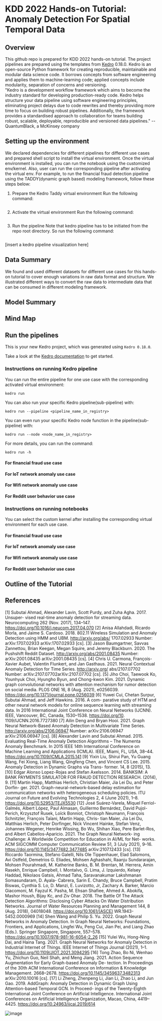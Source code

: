 # KDD 2022 Hands-on Tutorial: Anomaly Detection For Spatial Temporal Data

## Overview
This github repo is prepared for KDD 2022 hands-on tutorial. The project pipelines are prepared using the templates from [Kedro](https://kedro.readthedocs.io/en/stable/) 0.18.0. Kedro is an open-source Python framework for creating reproducible, maintainable and modular data science code. It borrows concepts from software engineering and applies them to machine-learning code; applied concepts include modularity, separation of concerns and versioning.  
"Kedro is a development workflow framework which aims to become the industry standard for developing production-ready code. Kedro helps structure your data pipeline using software engineering principles, eliminating project delays due to code rewrites and thereby providing more time to focus on building robust pipelines. Additionally, the framework provides a standardised approach to collaboration for teams building robust, scalable, deployable, reproducible and versioned data pipelines." --QuantumBlack, a McKinsey company


## Setting up the environment

We declared dependencies for different pipelines for different use cases and prepared shell script to install the virtual environment. Once the virtual environment is installed, you can run the notebook using the customized env/kernel. Also, user can run the corresponding pipeline after activating the virtual env. 
For example, to run the financial fraud detection pipeline using the TADDY(dynamic graph based) modeling framework, follow these steps below: 
1. Prepare the Kedro Taddy virtual environment 
Run the following command:
```
```

2. Activate the virtual environment
Run the following command:
```
```

3. Run the pipeline 
Note that kedro pipeline has to be initiated from the repo root directory. So run the following command: 
```
```

[insert a kedro pipeline visualization here]

## Data Summary
We found and used different datasets for different use cases for this hands-on tutorial to cover enough variations in raw data format and structure. We illustrated different ways to convert the raw data to intermediate data that can be consumed in different modeling framework.  

## Model Summary 

## Mind Map 

## Run the pipelines 

This is your new Kedro project, which was generated using `Kedro 0.18.0`.

Take a look at the [Kedro documentation](https://kedro.readthedocs.io) to get started.

### Instructions on running Kedro pipeline 

You can run the entire pipeline for one use case with the corresponding activated virtual environment:

```
kedro run
```
You can also run your specific Kedro pipeline(sub-pipeline) with:

```
kedro run --pipeline <pipeline_name_in_registry>
```
You can even run your specific Kedro node function in the pipeline(sub-pipeline) with:

```
kedro run --node <node_name_in_registry>
```
For more details, you can run the command:
```
kedro run -h
```
#### For financial fraud use case 


#### For IoT network anomaly use case 


#### For Wifi network anomaly use case


#### For Reddit user behavior use case
### Instructions on running notebooks
You can select the custom kernel after installing the corresponding virtual environment for each use case. 
#### For financial fraud use case 


#### For IoT network anomaly use case 


#### For Wifi network anomaly use case


#### For Reddit user behavior use case

## Outline of the Tutorial

## References 
[1] Subutai Ahmad, Alexander Lavin, Scott Purdy, and Zuha Agha. 2017. Unsuper-
vised real-time anomaly detection for streaming data. Neurocomputing 262 (Nov.
2017), 134–147. https://doi.org/10.1016/j.neucom.2017.04.070
[2] Anisa Allahdadi, Ricardo Morla, and Jaime S. Cardoso. 2018. 802.11 Wireless
Simulation and Anomaly Detection using HMM and UBM. http://arxiv.org/abs/
1707.02933 Number: arXiv:1707.02933 arXiv:1707.02933 [cs].
[3] Jason Baumgartner, Savvas Zannettou, Brian Keegan, Megan Squire, and Jeremy
Blackburn. 2020. The Pushshift Reddit Dataset. http://arxiv.org/abs/2001.08435
Number: arXiv:2001.08435 arXiv:2001.08435 [cs].
[4] Chris U. Carmona, François-Xavier Aubet, Valentin Flunkert, and Jan Gasthaus.
2021. Neural Contextual Anomaly Detection for Time Series. http://arxiv.org/
abs/2107.07702 Number: arXiv:2107.07702arXiv:2107.07702 [cs].
[5] Jiho Choi, Taewook Ko, Younhyuk Choi, Hyungho Byun, and Chong-kwon
Kim. 2021. Dynamic graph convolutional networks with attention mechanism
for rumor detection on social media. PLOS ONE 16, 8 (Aug. 2021), e0256039.
https://doi.org/10.1371/journal.pone.0256039
[6] Yuwei Cui, Chetan Surpur, Subutai Ahmad, and Jeff Hawkins. 2016. A com-
parative study of HTM and other neural network models for online sequence
learning with streaming data. In 2016 International Joint Conference on Neural
Networks (IJCNN). IEEE, Vancouver, BC, Canada, 1530–1538. https://doi.org/10.
1109/IJCNN.2016.7727380
[7] Ailin Deng and Bryan Hooi. 2021. Graph Neural Network-Based Anomaly
Detection in Multivariate Time Series. http://arxiv.org/abs/2106.06947 Number:
arXiv:2106.06947 arXiv:2106.06947 [cs].
[8] Alexander Lavin and Subutai Ahmad. 2015. Evaluating Real-Time Anomaly
Detection Algorithms – The Numenta Anomaly Benchmark. In 2015 IEEE 14th
International Conference on Machine Learning and Applications (ICMLA). IEEE,
Miami, FL, USA, 38–44. https://doi.org/10.1109/ICMLA.2015.141
[9] Yixin Liu, Shirui Pan, Yu Guang Wang, Fei Xiong, Liang Wang, Qingfeng Chen,
and Vincent CS Lee. 2015. Anomaly Detection in Dynamic Graphs via Trans-
former. 14, 8 (2015), 13.
[10] Edgar Alonso Lopez-Rojas and Stefan Axelsson. 2014. BANKSIM: A BANK
PAYMENTS SIMULATOR FOR FRAUD DETECTION RESEARCH. (2014), 9.
[11] Martin Happ, Matthias Herlich, Christian Maier, Jia Lei Du, and Peter Dorfin-
ger. 2021. Graph-neural-network-based delay estimation for communication
networks with heterogeneous scheduling policies. ITU Journal on Future and
Evolving Technologies 2, 4 (June 2021), 1–8. https://doi.org/10.52953/TEJX5530
[12] José Suárez-Varela, Miquel Ferriol-Galmés, Albert López, Paul Almasan,
Guillermo Bernárdez, David Pujol-Perich, Krzysztof Rusek, Loïck Bonniot,
Christoph Neumann, François Schnitzler, François Taïani, Martin Happ, Chris-
tian Maier, Jia Lei Du, Matthias Herlich, Peter Dorfinger, Nick Vincent Hainke,
Stefan Venz, Johannes Wegener, Henrike Wissing, Bo Wu, Shihan Xiao, Pere
Barlet-Ros, and Albert Cabellos-Aparicio. 2021. The Graph Neural Network-
ing Challenge: A Worldwide Competition for Education in AI/ML for Net-
works. ACM SIGCOMM Computer Communication Review 51, 3 (July 2021),
9–16. https://doi.org/10.1145/3477482.3477485 arXiv:2107.12433 [cs].
[13] Riccardo Taormina, Stefano Galelli, Nils Ole Tippenhauer, Elad Salomons, Avi
Ostfeld, Demetrios G. Eliades, Mohsen Aghashahi, Raanju Sundararajan, Mohsen
Pourahmadi, M. Katherine Banks, B. M. Brentan, M. Herrera, Amin Rasekh,
Enrique Campbell, I. Montalvo, G. Lima, J. Izquierdo, Kelsey Haddad, Nikolaos
Gatsis, Ahmad Taha, Saravanakumar Lakshmanan Somasundaram, D. Ayala-
Cabrera, Sarin E. Chandy, Bruce Campbell, Pratim Biswas, Cynthia S. Lo, D.
Manzi, E. Luvizotto, Jr, Zachary A. Barker, Marcio Giacomoni, M. Fayzul K.
Pasha, M. Ehsan Shafiee, Ahmed A. Abokifa, Mashor Housh, Bijay Kc, and Ziv
Ohar. 2018. The Battle Of The Attack Detection Algorithms: Disclosing Cyber
Attacks On Water Distribution Networks. Journal of Water Resources Planning
and Management 144, 8 (Aug. 2018), 04018048. https://doi.org/10.1061/(ASCE)
WR.1943-5452.0000969
[14] Shen Wang and Philip S. Yu. 2022. Graph Neural Networks in Anomaly Detection.
In Graph Neural Networks: Foundations, Frontiers, and Applications, Lingfei Wu,
Peng Cui, Jian Pei, and Liang Zhao (Eds.). Springer Singapore, Singapore, 557–578.
https://doi.org/10.1007/978-981-16-6054-2_26
[15] Yulei Wu, Hong-Ning Dai, and Haina Tang. 2021. Graph Neural Networks for
Anomaly Detection in Industrial Internet of Things. IEEE Internet of Things
Journal (2021), 1–1. https://doi.org/10.1109/JIOT.2021.3094295
[16] Tong Zhao, Bo Ni, Wenhao Yu, Zhichun Guo, Neil Shah, and Meng Jiang.
2021. Action Sequence Augmentation for Early Graph-based Anomaly De-
tection. In Proceedings of the 30th ACM International Conference on Information
& Knowledge Management. 2668–2678. https://doi.org/10.1145/3459637.3482313
arXiv:2010.10016 [cs].
[17] Li Zheng, Zhenpeng Li, Jian Li, Zhao Li, and Jun Gao. 2019. AddGraph: Anomaly
Detection in Dynamic Graph Using Attention-based Temporal GCN. In Proceed-
ings of the Twenty-Eighth International Joint Conference on Artificial Intelligence.
International Joint Conferences on Artificial Intelligence Organization, Macao,
China, 4419–4425. https://doi.org/10.24963/ijcai.2019/614

![image](https://code.solutions-lab.ml.aws.dev/storage/user/63/files/ff1b2200-0362-11ed-900d-466cc63a8b32)

